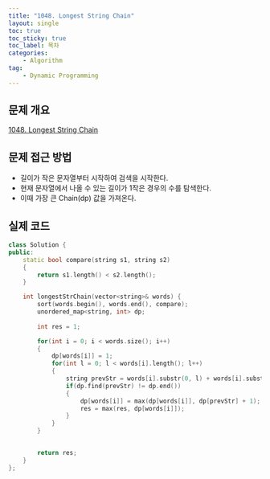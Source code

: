 ```yaml
---
title: "1048. Longest String Chain"
layout: single
toc: true
toc_sticky: true
toc_label: 목차
categories:     
    - Algorithm
tag:
    - Dynamic Programming
---
```


## 문제 개요

[1048. Longest String Chain](https://leetcode.com/problems/longest-string-chain/description/)


## 문제 접근 방법
- 길이가 작은 문자열부터 시작하여 검색을 시작한다.
- 현재 문자열에서 나올 수 있는 길이가 1작은 경우의 수를 탐색한다.
- 이때 가장 큰 Chain(dp) 값을 가져온다.


## 실제 코드

```c++
class Solution {
public:
    static bool compare(string s1, string s2)
    {
        return s1.length() < s2.length();
    }

    int longestStrChain(vector<string>& words) {
        sort(words.begin(), words.end(), compare);
        unordered_map<string, int> dp;
        
        int res = 1;

        for(int i = 0; i < words.size(); i++)
        {
            dp[words[i]] = 1;
            for(int l = 0; l < words[i].length(); l++)
            {
                string prevStr = words[i].substr(0, l) + words[i].substr(l+1);
                if(dp.find(prevStr) != dp.end())
                {
                    dp[words[i]] = max(dp[words[i]], dp[prevStr] + 1);
                    res = max(res, dp[words[i]]);
                }
            }
        }
        

        return res;
    }
};
```